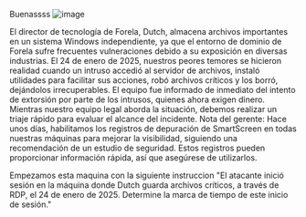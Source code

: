 Buenassss
![image](https://github.com/user-attachments/assets/36d7a511-c6c3-460b-a089-f94eaf960e78)

El director de tecnología de Forela, Dutch, almacena archivos importantes en un sistema Windows independiente, ya que el entorno de dominio de Forela sufre frecuentes vulneraciones debido a su exposición en diversas industrias. El 24 de enero de 2025, nuestros peores temores se hicieron realidad cuando un intruso accedió al servidor de archivos, instaló utilidades para facilitar sus acciones, robó archivos críticos y los borró, dejándolos irrecuperables. El equipo fue informado de inmediato del intento de extorsión por parte de los intrusos, quienes ahora exigen dinero. Mientras nuestro equipo legal aborda la situación, debemos realizar un triaje rápido para evaluar el alcance del incidente. Nota del gerente: Hace unos días, habilitamos los registros de depuración de SmartScreen en todas nuestras máquinas para mejorar la visibilidad, siguiendo una recomendación de un estudio de seguridad. Estos registros pueden proporcionar información rápida, así que asegúrese de utilizarlos.

Empezamos esta maquina con la siguiente instruccion "El atacante inició sesión en la máquina donde Dutch guarda archivos críticos, a través de RDP, el 24 de enero de 2025. Determine la marca de tiempo de este inicio de sesión."
